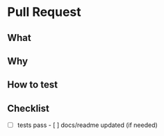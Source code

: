 # Pull Request

## What

## Why

## How to test

## Checklist

- [ ] tests pass  - [ ] docs/readme updated (if needed)
